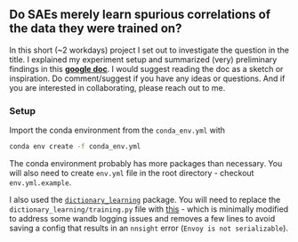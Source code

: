 ## Do SAEs merely learn spurious correlations of the data they were trained on? 

In this short (~2 workdays) project I set out to investigate the question in the title. I explained my experiment setup and summarized (very) preliminary findings in this [<ins>**google doc**</ins>](https://docs.google.com/document/d/1a4Xj2rCcdnmSixCe-sA-7OPDiMamEAiT3PDyCPaSjhI/edit). I would suggest reading the doc as a sketch or inspiration. Do comment/suggest if you have any ideas or questions. And if you are interested in collaborating, please reach out to me.

### Setup

Import the conda environment from the `conda_env.yml` with

```bash
conda env create -f conda_env.yml
```

The conda environment probably has more packages than necessary. You will also need to create `env.yml` file in the root directory - checkout `env.yml.example`.

I also used the [`dictionary_learning`](https://github.com/saprmarks/dictionary_learning) package. You will need to replace the `dictionary_learning/training.py` file with [this](https://pastebin.com/wa8A0GBF) - which is minimally modified to address some wandb logging issues and removes a few lines to avoid saving a config that results in an `nnsight` error (`Envoy is not serializable`).